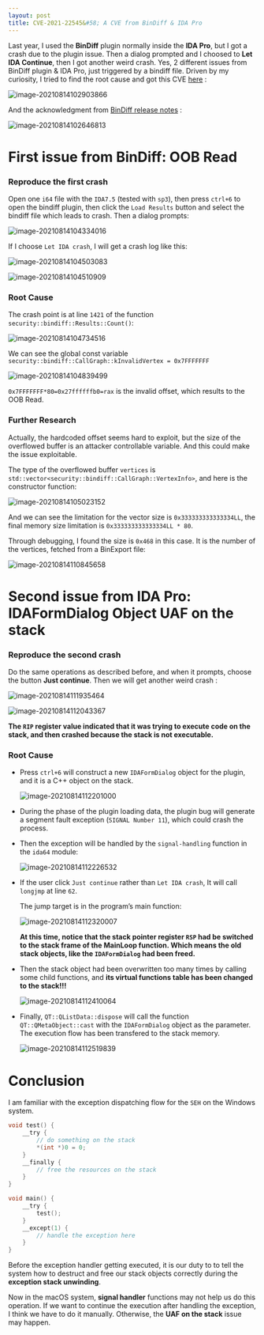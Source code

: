 ```yaml
---
layout: post
title: CVE-2021-22545&#58; A CVE from BinDiff & IDA Pro
---
```


Last year, I used the __BinDiff__ plugin normally inside the __IDA Pro__, but I got a crash due to the plugin issue. Then a dialog prompted and I choosed to __Let IDA Continue__, then I got another weird crash. Yes, 2 different issues from BinDiff plugin & IDA Pro, just triggered by a bindiff file. Driven by my curiosity, I tried to find the root cause and got this CVE [here](https://cve.mitre.org/cgi-bin/cvename.cgi?name=CVE-2021-22545) :

![image-20210814102903866](../res/2021-8-14-CVE-2021-22545/image-20210814102903866.png)

And the acknowledgment from [BinDiff release notes](https://www.zynamics.com/bindiff/manual/index.html#nyyyy7) :

![image-20210814102646813](../res/2021-8-14-CVE-2021-22545/image-20210814102646813.png)

# First issue from BinDiff: OOB Read

### Reproduce the first crash

Open one `i64` file with the `IDA7.5` (tested with `sp3`), then press `ctrl+6` to open the bindiff plugin, then click the `Load Results` button and select the bindiff file which leads to crash. Then a dialog prompts:

![image-20210814104334016](../res/2021-8-14-CVE-2021-22545/image-20210814104334016.png)

If I choose `Let IDA crash`, I will get a crash log like this:

![image-20210814104503083](../res/2021-8-14-CVE-2021-22545/image-20210814104503083.png)

![image-20210814104510909](../res/2021-8-14-CVE-2021-22545/image-20210814104510909.png)

### Root Cause

The crash point is at line `1421` of the function `security::bindiff::Results::Count()`:

![image-20210814104734516](../res/2021-8-14-CVE-2021-22545/image-20210814104734516.png)

We can see the global const variable `security::bindiff::CallGraph::kInvalidVertex = 0x7FFFFFFF`

![image-20210814104839499](../res/2021-8-14-CVE-2021-22545/image-20210814104839499.png)

`0x7FFFFFFF*80=0x27ffffffb0=rax` is the invalid offset, which results to the OOB Read.

### Further Research

Actually, the hardcoded offset seems hard to exploit, but the size of the overflowed buffer is an attacker controllable variable. And this could make the issue exploitable.

The type of the overflowed buffer `vertices` is `std::vector<security::bindiff::CallGraph::VertexInfo>`, and here is the constructor function:

![image-20210814105023152](../res/2021-8-14-CVE-2021-22545/image-20210814105023152.png)

And we can see the limitation for the vector size is `0x333333333333334LL`, the final memory size limitation is `0x333333333333334LL * 80`.

Through debugging, I found the size is `0x468` in this case. It is the number of the vertices, fetched from a BinExport file:

![image-20210814110845658](../res/2021-8-14-CVE-2021-22545/image-20210814110845658.png)

# Second issue from IDA Pro: IDAFormDialog Object UAF on the stack

### Reproduce the second crash

Do the same operations as described before, and when it prompts, choose the button __Just continue__. Then we will get another weird crash :

![image-20210814111935464](../res/2021-8-14-CVE-2021-22545/image-20210814111935464.png)

![image-20210814112043367](../res/2021-8-14-CVE-2021-22545/image-20210814112043367.png)

__The `RIP` register value indicated that it was trying to execute code on the stack, and then crashed because the stack is not executable.__

### Root Cause

- Press `ctrl+6` will construct a new `IDAFormDialog` object for the plugin, and it is a C++ object on the stack.

  ![image-20210814112201000](../res/2021-8-14-CVE-2021-22545/image-20210814112201000.png)

- During the phase of  the plugin loading data, the plugin bug will generate a segment fault exception (`SIGNAL Number 11`), which could crash the process.

- Then the exception will be handled by the `signal-handling` function in the `ida64` module:

  ![image-20210814112226532](../res/2021-8-14-CVE-2021-22545/image-20210814112226532.png)

- If the user click `Just continue` rather than `Let IDA crash`, It will call `longjmp` at line `62`.

  The jump target is in the program’s main function:

  ![image-20210814112320007](../res/2021-8-14-CVE-2021-22545/image-20210814112320007.png)

  __At this time, notice that the stack pointer register `RSP` had be switched to the stack frame of the MainLoop function. Which means the old stack objects, like the `IDAFormDialog` had been freed.__

- Then the stack object had been overwritten too many times by calling some child functions, and __its virtual functions table has been changed to the stack!!!__

  ![image-20210814112410064](../res/2021-8-14-CVE-2021-22545/image-20210814112410064.png)

- Finally, `QT::QListData::dispose` will call the function `QT::QMetaObject::cast` with the  `IDAFormDialog` object as the parameter. The execution flow has been transfered to the stack memory.

  ![image-20210814112519839](../res/2021-8-14-CVE-2021-22545/image-20210814112519839.png)

# Conclusion

I am familiar with the exception dispatching flow for the `SEH` on the Windows system.

```c++
void test() {
	__try {
		// do something on the stack
		*(int *)0 = 0;
	}
	__finally {
		// free the resources on the stack
	}
}

void main() {
    __try {
        test();
    }
    __except(1) {
        // handle the exception here
    }
}
```

Before the exception handler getting executed, it is our duty to  to tell the system how to destruct and free our stack objects correctly during the __exception stack unwinding__. 

Now in the macOS system, __signal handler__ functions may not help us do this operation. If we want to continue the execution after handling the exception, I think we have to do it manually. Otherwise, the __UAF on the stack__ issue may happen.

